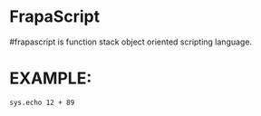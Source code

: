 # FrapaScript
#frapascript is function stack object oriented scripting language.
# EXAMPLE:
```frapascript
sys.echo 12 + 89
```
